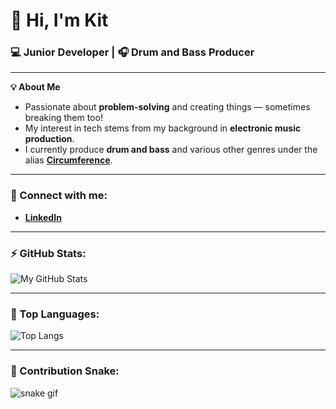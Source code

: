 # 👋 Hi, I'm Kit

### 💻 Junior Developer | 🎧 Drum and Bass Producer  

---

**💡 About Me**  
- Passionate about **problem-solving** and creating things — sometimes breaking them too!  
- My interest in tech stems from my background in **electronic music production**.  
- I currently produce **drum and bass** and various other genres under the alias **[Circumference](https://open.spotify.com/artist/55WGXEp1qUerac8ChlL5Ii?si=SVb2R555RzWUxgwnlK2WoQ)**. 

---

### 💼 Connect with me:
- **[LinkedIn](https://www.linkedin.com/in/kit-jones-64926a2aa/)**  

---

### ⚡ GitHub Stats:
![My GitHub Stats](https://github-readme-stats.vercel.app/api?username=snarelord&show_icons=true&theme=radical)

---

### 🚀 Top Languages:
![Top Langs](https://github-readme-stats.vercel.app/api/top-langs/?username=snarelord&layout=compact&theme=radical)

---

### 🐍 Contribution Snake:
![snake gif](https://github.com/snarelord/snarelord/blob/output/github-contribution-grid-snake.svg)
